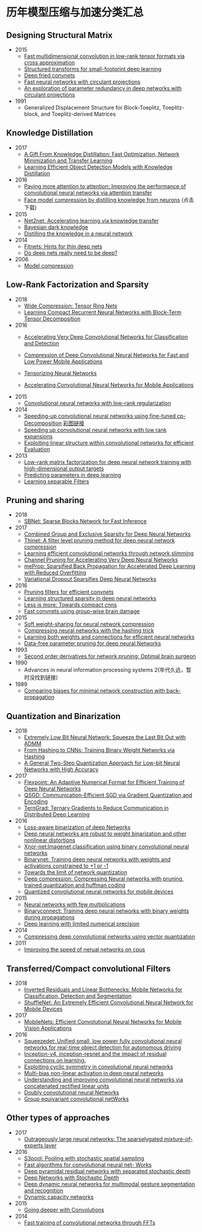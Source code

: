 # 历年模型压缩与加速分类汇总

## Designing Structural Matrix
- 2015 
  - [Fast multidimensional convolution in low-rank tensor formats via cross approximation](https://epubs.siam.org/doi/pdf/10.1137/140958529)
  - [Structured transforms for small-footprint deep learning](http://papers.nips.cc/paper/5869-structured-transforms-for-small-footprint-deep-learning.pdf)
  - [Deep fried convnets](https://www.cv-foundation.org/openaccess/content_iccv_2015/papers/Yang_Deep_Fried_Convnets_ICCV_2015_paper.pdf)
  - [Fast neural networks with circulant projections](http://sanjivk.com/CNN_arxiv.pdf)
  - [An exploration of parameter redundancy in deep networks with circulant projections](https://www.cv-foundation.org/openaccess/content_iccv_2015/papers/Cheng_An_Exploration_of_ICCV_2015_paper.pdf)
- 1991 
  - Generalized Displacement Structure for Block-Toeplitz, Toeplitz-block, and Toeplitz-derived Matrices
## Knowledge Distillation
- 2017 
  - [A Gift From Knowledge Distillation: Fast Optimization, Network Minimization and Transfer Learning](http://openaccess.thecvf.com/content_cvpr_2017/papers/Yim_A_Gift_From_CVPR_2017_paper.pdf)
  - [Learning Efficient Object Detection Models with Knowledge Distillation](https://papers.nips.cc/paper/6676-learning-efficient-object-detection-models-with-knowledge-distillation.pdf)
- 2016 
  - [Paying more attention to attention: Improving the performance of convolutional neural networks via attention transfer](https://arxiv.org/pdf/1612.03928.pdf)
  - [Face model compression by distilling knowledge from neurons](http://www.aaai.org/ocs/index.php/AAAI/AAAI16/paper/download/11977/12130) (点击下载)
- 2015 
  - [Net2net: Accelerating learning via knowledge transfer](https://arxiv.org/pdf/1511.05641.pdf)
  - [Bayesian dark knowledge](http://papers.nips.cc/paper/5965-bayesian-dark-knowledge.pdf)
  - [Distilling the knowledge in a neural network](https://arxiv.org/pdf/1503.02531.pdf)
- 2014 
  - [Fitnets: Hints for thin deep nets](https://arxiv.org/pdf/1412.6550.pdf)
  - [Do deep nets really need to be deep?](http://papers.nips.cc/paper/5484-do-deep-nets-really-need-to-be-deep.pdf)
- 2006 
  - [Model compression](http://delivery.acm.org/10.1145/1160000/1150464/p535-bucilua.pdf?ip=211.64.159.6&id=1150464&acc=ACTIVE%20SERVICE&key=BF85BBA5741FDC6E%2E62F7C54E1C56C642%2E4D4702B0C3E38B35%2E4D4702B0C3E38B35&__acm__=1534748659_e8c8002904e52ce328882f6f9d040bf1)
## Low-Rank Factorization and Sparsity
- 2018
  - [Wide Compression: Tensor Ring Nets](https://arxiv.org/pdf/1802.09052.pdf)
  - [Learning Compact Recurrent Neural Networks with Block-Term Tensor Decomposition](http://openaccess.thecvf.com/content_cvpr_2018/papers/Ye_Learning_Compact_Recurrent_CVPR_2018_paper.pdf)
- 2016
  - [Accelerating Very Deep Convolutional Networks for Classification and Detection](https://arxiv.org/pdf/1505.06798.pdf)
  - [Compression of Deep Convolutional Neural Networks for Fast and Low Power Mobile Applications](https://arxiv.org/pdf/1511.06530.pdf)

  - [Tensorizing Neural Networks](https://pdfs.semanticscholar.org/e6f2/f3a5cc7c7213835b9aede15715b5830520e1.pdf)
  - [Accelerating Convolutional Neural Networks for Mobile Applications](http://delivery.acm.org/10.1145/2970000/2967280/p541-wang.pdf?ip=211.64.159.6&id=2967280&acc=ACTIVE%20SERVICE&key=BF85BBA5741FDC6E%2E62F7C54E1C56C642%2E4D4702B0C3E38B35%2E4D4702B0C3E38B35&__acm__=1534755851_ce9ee1e8069384c056554e67f7d6332f)
- 2015
  - [Convolutional neural networks with low-rank regularization](https://arxiv.org/pdf/1511.06067.pdf)
- 2014 
  - [Speeding-up convolutional neural networks using fine-tuned cp- Decomposition](https://arxiv.org/pdf/1412.6553.pdf) [彩图链接](http://sites.skoltech.ru/app/data/uploads/sites/25/2015/05/iclr2015_poster.pdf)
  - [Speeding up convolutional neural networks with low rank expansions](https://arxiv.org/pdf/1405.3866.pdf)
  - [Exploiting linear structure within convolutional networks for efficient Evaluation](http://papers.nips.cc/paper/5544-exploiting-linear-structure-within-convolutional-networks-for-efficient-evaluation.pdf)
- 2013 
  - [Low-rank matrix factorization for deep neural network training with high-dimensional output targets](https://ieeexplore.ieee.org/stamp/stamp.jsp?tp=&arnumber=6638949)
  - [Predicting parameters in deep learning](http://papers.nips.cc/paper/5025-predicting-parameters-in-deep-learning.pdf)
  - [Learning separable Filters](https://www.cv-foundation.org/openaccess/content_cvpr_2013/papers/Rigamonti_Learning_Separable_Filters_2013_CVPR_paper.pdf)
## Pruning and sharing
- 2018
  - [SBNet: Sparse Blocks Network for Fast Inference](https://arxiv.org/pdf/1801.02108.pdf)
- 2017
  - [Combined Group and Exclusive Sparsity for Deep Neural Networks](http://proceedings.mlr.press/v70/yoon17a/yoon17a.pdf)
  - [Thinet: A filter level pruning method for deep neural network compression](http://openaccess.thecvf.com/content_ICCV_2017/papers/Luo_ThiNet_A_Filter_ICCV_2017_paper.pdf)
  - [Learning efficient convolutional networks through network slimming](http://openaccess.thecvf.com/content_ICCV_2017/papers/Liu_Learning_Efficient_Convolutional_ICCV_2017_paper.pdf)
  - [Channel Pruning for Accelerating Very Deep Neural Networks](http://openaccess.thecvf.com/content_ICCV_2017/papers/He_Channel_Pruning_for_ICCV_2017_paper.pdf)
  - [meProp: Sparsified Back Propagation for Accelerated Deep Learning with Reduced Overfitting](https://arxiv.org/pdf/1706.06197.pdf)
  - [Variational Dropout Sparsifies Deep Neural Networks](https://arxiv.org/pdf/1701.05369.pdf)
- 2016 
  - [Pruning filters for efficient convnets](https://arxiv.org/abs/1608.08710)
  - [Learning structured sparsity in deep neural networks](https://papers.nips.cc/paper/6504-learning-structured-sparsity-in-deep-neural-networks.pdf)
  - [Less is more: Towards compact cnns](https://link.springer.com/chapter/10.1007/978-3-319-46493-0_40)
  - [Fast convnets using group-wise brain damage](https://www.cv-foundation.org/openaccess/content_cvpr_2016/papers/Lebedev_Fast_ConvNets_Using_CVPR_2016_paper.pdf)
- 2015 
  - [Soft weight-sharing for neural network compression](https://arxiv.org/pdf/1702.04008.pdf)
  - [Compressing neural networks with the hashing trick](http://proceedings.mlr.press/v37/chenc15.pdf)
  - [Learning both weights and connections for efficient neural networks](http://papers.nips.cc/paper/5784-learning-both-weights-and-connections-for-efficient-neural-network.pdf)
  - [Data-free parameter pruning for deep neural Networks](https://arxiv.org/pdf/1507.06149.pdf)
- 1993
  - [Second order derivatives for network pruning: Optimal brain surgeon](https://authors.library.caltech.edu/54983/3/647-second-order-derivatives-for-network-pruning-optimal-brain-surgeon(1).pdf)
- 1990 
  - Advances in neural information processing systems 2(年代久远，暂时没找到链接)
- 1989
  - [Comparing biases for minimal network construction with back-propagation](https://pdfs.semanticscholar.org/f4ea/5a6ff3ffcd11ec2e6ed7828a7d41279fb3ad.pdf)

## Quantization and Binarization
- 2018
  - [Extremely Low Bit Neural Network: Squeeze the Last Bit Out with ADMM](https://www.aaai.org/ocs/index.php/AAAI/AAAI18/paper/viewPDFInterstitial/16767/16728)
  - [From Hashing to CNNs: Training Binary Weight Networks via Hashing](https://arxiv.org/pdf/1802.02733.pdf)
  - [A General Two-Step Quantization Approach for Low-bit Neural Networks with High Accuracy](http://openaccess.thecvf.com/content_cvpr_2018/papers/Wang_Two-Step_Quantization_for_CVPR_2018_paper.pdf)
- 2017
  - [Flexpoint: An Adaptive Numerical Format for Efficient Training of Deep Neural Networks](http://papers.nips.cc/paper/6771-flexpoint-an-adaptive-numerical-format-for-efficient-training-of-deep-neural-networks.pdf)
  - [QSGD: Communication-Efficient SGD via Gradient Quantization and Encoding](https://pdfs.semanticscholar.org/c9d6/4aaa2007b60ef7814acc895dd90f15578a20.pdf)
  - [TernGrad: Ternary Gradients to Reduce Communication in Distributed Deep Learning](http://papers.nips.cc/paper/6749-terngrad-ternary-gradients-to-reduce-communication-in-distributed-deep-learning.pdf)
- 2016
  - [Loss-aware binarization of deep Networks](https://arxiv.org/pdf/1611.01600.pdf)
  - [Deep neural networks are robust to weight binarization and other nonlinear distortions](https://arxiv.org/pdf/1606.01981.pdf)
  - [Xnor-net:Imagenet classification using binary convolutional neural networks](https://link.springer.com/book/10.1007/978-3-319-46493-0)
  - [Binarynet: Training deep neural networks with weights and activations constrained to +1 or -1](https://arxiv.org/pdf/1602.02830.pdf)
  - [Towards the limit of network quantization ](https://arxiv.org/pdf/1612.01543.pdf)
  - [Deep compression: Compressing Neural networks with pruning, trained quantization and huffman coding](https://arxiv.org/pdf/1510.00149.pdf)
  - [Quantized convolutional neural networks for mobile devices](https://www.cv-foundation.org/openaccess/content_cvpr_2016/papers/Wu_Quantized_Convolutional_Neural_CVPR_2016_paper.pdf)
- 2015
  - [Neural networks with few multiplications](https://arxiv.org/pdf/1510.03009.pdf)
  - [Binaryconnect: Training deep neural networks with binary weights during propagations](http://papers.nips.cc/paper/5647-binaryconnect-training-deep-neural-networks-with-binary-weights-during-propagations.pdf)
  - [Deep learning with limited numerical precision](http://proceedings.mlr.press/v37/gupta15.pdf)
- 2014 
  - [Compressing deep convolutional networks using vector quantization](https://arxiv.org/pdf/1412.6115.pdf)
- 2011
  - [Improving the speed of nerual networks on cpus](https://static.googleusercontent.com/media/research.google.com/zh-CN//pubs/archive/37631.pdf)
## Transferred/Compact convolutional Filters
- 2018
  - [Inverted Residuals and Linear Bottlenecks: Mobile Networks for Classification, Detection and Segmentation](https://arxiv.org/pdf/1801.04381.pdf)
  - [ShuffleNet: An Extremely Efficient Convolutional Neural Network for Mobile Devices](https://arxiv.org/pdf/1707.01083.pdf)
- 2017
  - [MobileNets: Efficient Convolutional Neural Networks for Mobile Vision Applications](https://arxiv.org/pdf/1704.04861.pdf)
- 2016 
  - [Squeezedet: Unified,small, low power fully convolutional neural networks for real-time object detection for autonomous driving](http://openaccess.thecvf.com/content_cvpr_2017_workshops/w4/papers/Wu_SqueezeDet_Unified_Small_CVPR_2017_paper.pdf)
  - [Inception-v4, inception-resnet and the impact of residual connections on learning.](https://www.aaai.org/ocs/index.php/AAAI/AAAI17/paper/download/14806/14311)
  - [Exploiting cyclic symmetry in convolutional neural networks](https://arxiv.org/pdf/1602.02660.pdf)
  - [Multi-bias non-linear activation in deep neural networks](https://arxiv.org/pdf/1604.00676.pdf)
  - [Understanding and improving convolutional neural networks via concatenated rectified linear units](https://arxiv.org/pdf/1603.05201.pdf)
  - [Doubly convolutional neural Networks](https://web.iiit.ac.in/~parv.parkhiya/assets/files/SMAI%20Final%20Presentation.pdf)
  - [Group equivariant convolutional netWorks](http://proceedings.mlr.press/v48/cohenc16.pdf)
## Other types of approaches
- 2017 
  - [Outrageously large neural networks: The sparselygated mixture-of-experts layer](https://openreview.net/pdf?id=B1ckMDqlg)
- 2016
  - [S3pool: Pooling with stochastic spatial sampling](http://openaccess.thecvf.com/content_cvpr_2017/papers/Zhai_S3Pool_Pooling_With_CVPR_2017_paper.pdf)
  - [Fast algorithms for convolutional neural net- Works](https://www.cv-foundation.org/openaccess/content_cvpr_2016/papers/Lavin_Fast_Algorithms_for_CVPR_2016_paper.pdf)
  - [Deep pyramidal residual networks with separated stochastic depth](https://arxiv.org/pdf/1612.01230.pdf)
  - [Deep Networks with Stochastic Depth](https://arxiv.org/pdf/1603.09382.pdf)
  - [Deep dynamic neural networks for multimodal gesture segmentation and recognition](http://publications.idiap.ch/downloads/papers/2016/Wu_DEEPDYNAMICNEURALNETWORKSFORMULTIMODALGESTURESEGMENTATIONANDRECOGNITION_2016.pdf)
  - [Dynamic capacity networks](https://arxiv.org/pdf/1511.07838.pdf)
- 2015 
  - [Going deeper with Convolutions](https://www.cs.unc.edu/~wliu/papers/GoogLeNet.pdf)
- 2014 
  - [Fast training of convolutional networks through FFTs](https://arxiv.org/pdf/1312.5851.pdf)